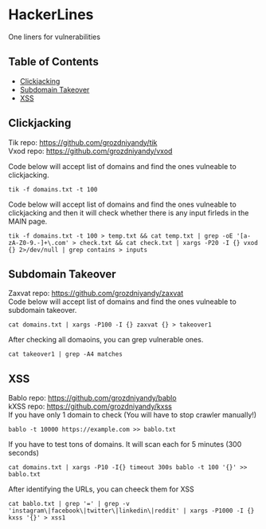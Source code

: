 # HackerLines

One liners for vulnerabilities

## Table of Contents
- [Clickjacking](https://github.com/grozdniyandy/hackerlines#clickjacking)
- [Subdomain Takeover](https://github.com/grozdniyandy/hackerlines#subdomain-takeover)
- [XSS](https://github.com/grozdniyandy/hackerlines#xss)

## Clickjacking
Tik repo: https://github.com/grozdniyandy/tik
<br>
Vxod repo: https://github.com/grozdniyandy/vxod

Code below will accept list of domains and find the ones vulneable to clickjacking.
```
tik -f domains.txt -t 100
```
Code below will accept list of domains and find the ones vulneable to clickjacking and then it will check whether there is any input firleds in the MAIN page.
```
tik -f domains.txt -t 100 > temp.txt && cat temp.txt | grep -oE '[a-zA-Z0-9.-]+\.com' > check.txt && cat check.txt | xargs -P20 -I {} vxod {} 2>/dev/null | grep contains > inputs
```
## Subdomain Takeover
Zaxvat repo: https://github.com/grozdniyandy/zaxvat
<br>
Code below will accept list of domains and find the ones vulneable to subdomain takeover.
```
cat domains.txt | xargs -P100 -I {} zaxvat {} > takeover1
```
After checking all domaoins, you can grep vulnerable ones.
```
cat takeover1 | grep -A4 matches
```
## XSS
Bablo repo: https://github.com/grozdniyandy/bablo
<br>
kXSS repo: https://github.com/grozdniyandy/kxss
<br>
If you have only 1 domain to check (You will have to stop crawler manually!)
```
bablo -t 10000 https://example.com >> bablo.txt
```
If you have to test tons of domains. It will scan each for 5 minutes (300 seconds)
```
cat domains.txt | xargs -P10 -I{} timeout 300s bablo -t 100 '{}' >> bablo.txt
```
After identifying the URLs, you can cheeck them for XSS
```
cat bablo.txt | grep '=' | grep -v 'instagram\|facebook\|twitter\|linkedin\|reddit' | xargs -P1000 -I {} kxss '{}' > xss1
```
